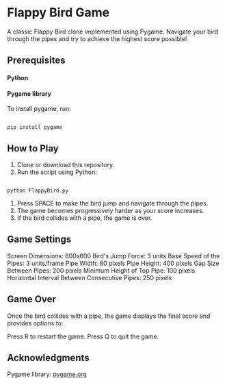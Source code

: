 # Flappy Bird Game
A classic Flappy Bird clone implemented using Pygame. Navigate your bird through the pipes and try to achieve the highest score possible!

## Prerequisites
#### Python
#### Pygame library

To install pygame, run:
```

pip install pygame

```

## How to Play
1. Clone or download this repository.
2. Run the script using Python:

```

python FlappyBird.py

```

1. Press SPACE to make the bird jump and navigate through the pipes.
2. The game becomes progressively harder as your score increases.
3. If the bird collides with a pipe, the game is over.


## Game Settings
Screen Dimensions: 800x600
Bird's Jump Force: 3 units
Base Speed of the Pipes: 3 units/frame
Pipe Width: 80 pixels
Pipe Height: 400 pixels
Gap Size Between Pipes: 200 pixels
Minimum Height of Top Pipe: 100 pixels
Horizontal Interval Between Consecutive Pipes: 250 pixels


## Game Over
Once the bird collides with a pipe, the game displays the final score and provides options to:

Press R to restart the game.
Press Q to quit the game.


## Acknowledgments
Pygame library: [pygame.org](https://www.pygame.org/news)